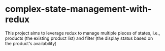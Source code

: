 # complex-state-management-with-redux

This project aims to leverage redux to manage multiple pieces of states, i.e., products (the existing product list) and filter (the display status based on the product's availability)
